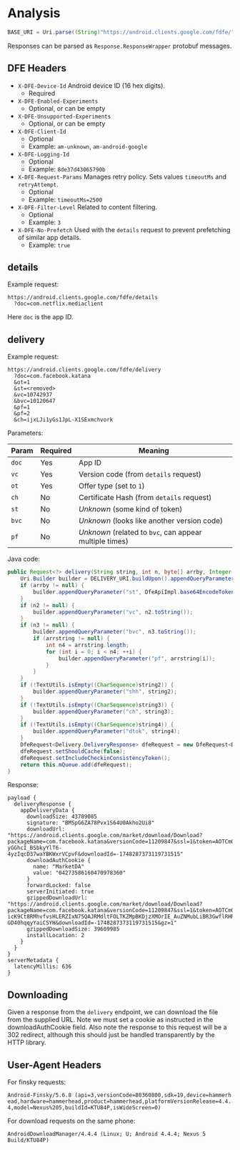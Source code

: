 # Analysis

```java
BASE_URI = Uri.parse((String)"https://android.clients.google.com/fdfe/");
```

Responses can be parsed as `Response.ResponseWrapper` protobuf messages.

## DFE Headers


* `X-DFE-Device-Id`
  Android device ID (16 hex digits).
    - Required
* `X-DFE-Enabled-Experiments`
    - Optional, or can be empty
* `X-DFE-Unsupported-Experiments`
    - Optional, or can be empty
* `X-DFE-Client-Id`
    - Optional
    - Example: `am-unknown`, `am-android-google`
* `X-DFE-Logging-Id`
    - Optional
    - Example: `8de37d43065790b`
* `X-DFE-Request-Params`
  Manages retry policy. Sets values `timeoutMs` and `retryAttempt`.
    - Optional
    - Example: `timeoutMs=2500`
* `X-DFE-Filter-Level`
  Related to content filtering.
    - Optional
    - Example: `3`
* `X-DFE-No-Prefetch`
  Used with the `details` request to prevent prefetching of similar app
  details.
    - Example: `true`


## details

Example request:

```
https://android.clients.google.com/fdfe/details
  ?doc=com.netflix.mediaclient
```

Here `doc` is the app ID.

## delivery

Example request:

```
https://android.clients.google.com/fdfe/delivery
  ?doc=com.facebook.katana
  &ot=1
  &st=<removed>
  &vc=10742937
  &bvc=10120647
  &pf=1
  &pf=2
  &ch=ijxLJi1yGs1JpL-X1SExmchvork
```

Parameters:

| Param | Required | Meaning |
|-------|----------|---------|
| `doc` | Yes      | App ID |
| `vc`  | Yes      | Version code (from `details` request) |
| `ot`  | Yes      | Offer type (set to `1`) |
| `ch`  | No       | Certificate Hash (from `details` request) |
| `st`  | No       | *Unknown* (some kind of token) |
| `bvc` | No       | *Unknown* (looks like another version code) |
| `pf`  | No       | *Unknown* (related to `bvc`, can appear multiple times) |

Java code:

```java
public Request<?> delivery(String string, int n, byte[] arrby, Integer n2, Integer n3, String[] arrstring, String string2, String string3, String string4, Response.Listener<Delivery.DeliveryResponse> listener, Response.ErrorListener errorListener) {
    Uri.Builder builder = DELIVERY_URI.buildUpon().appendQueryParameter("doc", string).appendQueryParameter("ot", Integer.toString(n));
    if (arrby != null) {
        builder.appendQueryParameter("st", DfeApiImpl.base64EncodeToken(arrby));
    }
    if (n2 != null) {
        builder.appendQueryParameter("vc", n2.toString());
    }
    if (n3 != null) {
        builder.appendQueryParameter("bvc", n3.toString());
        if (arrstring != null) {
            int n4 = arrstring.length;
            for (int i = 0; i < n4; ++i) {
                builder.appendQueryParameter("pf", arrstring[i]);
            }
        }
    }
    if (!TextUtils.isEmpty((CharSequence)string2)) {
        builder.appendQueryParameter("shh", string2);
    }
    if (!TextUtils.isEmpty((CharSequence)string3)) {
        builder.appendQueryParameter("ch", string3);
    }
    if (!TextUtils.isEmpty((CharSequence)string4)) {
        builder.appendQueryParameter("dtok", string4);
    }
    DfeRequest<Delivery.DeliveryResponse> dfeRequest = new DfeRequest<Delivery.DeliveryResponse>(builder.build().toString(), this.mApiContext, Delivery.DeliveryResponse.class, listener, errorListener);
    dfeRequest.setShouldCache(false);
    dfeRequest.setIncludeCheckinConsistencyToken();
    return this.mQueue.add(dfeRequest);
}
```

Response:

```
payload {
  deliveryResponse {
    appDeliveryData {
      downloadSize: 43789085
      signature: "BMSpG6ZA78Pvx1S64U0Akho2Ui8"
      downloadUrl: "https://android.clients.google.com/market/download/Download?packageName=com.facebook.katana&versionCode=11209847&ssl=1&token=AOTCm0SqOMo2UUtgzvqf5ET5NowBb9xuPK1JP5Tq59DD1LLzSE9e35fsPasoOi7sYOBdU8F32ugK8_yelE15er9Q7LYyL40KdtKlDE5RCvmDAE2Wic7W5V3WvwPzvTGgfpLLllnX6F5fRPaBCjOVMFT8p6b7kQ6m3Y7O3D2FLvvMQpLR7F25byLg-yGGhcI_BSbkyYlT6-4yzIqcD37waYBKWxrVCpvF&downloadId=-1748287373119731515"
      downloadAuthCookie {
        name: "MarketDA"
        value: "04273586160470978360"
      }
      forwardLocked: false
      serverInitiated: true
      gzippedDownloadUrl: "https://android.clients.google.com/market/download/Download?packageName=com.facebook.katana&versionCode=11209847&ssl=1&token=AOTCm0RkmHvburjlSE3voAleZFjnjteHS4-icK9Ct8RMhvfvsHLERZIxN75QAJRMdltFOLTKZMpBKDjzXMOrIE_AuZNMubLiBR3GwflRHR6akCJ6bjOfEHNjRjyVKk7QxY3r5WW_tAMtgYxUNARwvdS9q1d7jTuNM7kU6fZf8woIFMuyE13hTcGkjVmcUqQoIPAxKYem8dP3hdl_-GD40hqqyYaiCSYH&downloadId=-1748287373119731515&gz=1"
      gzippedDownloadSize: 39609985
      installLocation: 2
    }
  }
}
serverMetadata {
  latencyMillis: 636
}
```

## Downloading

Given a response from the `delivery` endpoint, we can download the file from
the supplied URL. Note we must set a cookie as instructed in the
downloadAuthCookie field. Also note the response to this request will be a 302
redirect, although this should just be handled transparently by the HTTP
library.

## User-Agent Headers

For finsky requests:

```
Android-Finsky/5.6.8 (api=3,versionCode=80360800,sdk=19,device=hammerh
ead,hardware=hammerhead,product=hammerhead,platformVersionRelease=4.4.
4,model=Nexus%205,buildId=KTU84P,isWideScreen=0)
```

For download requests on the same phone:

```
AndroidDownloadManager/4.4.4 (Linux; U; Android 4.4.4; Nexus 5 Build/KTU84P)
```
